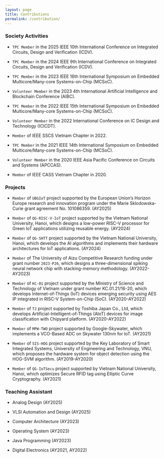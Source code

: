 ```yaml
---
layout: page
title: Contributions
permalink: /contribution/
---
```


### Society Activities

- `TPC Member` in the 2025 IEEE 10th International Conference on Integrated Circuits, Design and Verification (ICDV).

- `TPC Member` in the 2024 IEEE 9th International Conference on Integrated Circuits, Design and Verification (ICDV).

- `TPC Member` in the 2023 IEEE 16th International Symposium on Embedded Multicore/Many-core Systems-on-Chip (MCSoC).

- `Volunteer Member` in the 2023 4th International Artificial Intelligence and Blockchain Conference (AIBC).

- `TPC Member` in the 2022 IEEE 15th International Symposium on Embedded Multicore/Many-core Systems-on-Chip (MCSoC).

- `Volunteer Member` in the 2022 International Conference on IC Design and Technology (ICICDT).    

- `Member` of IEEE SSCS Vietnam Chapter in 2022.

- `TPC Member` in the 2021 IEEE 14th International Symposium on Embedded Multicore/Many-core Systems-on-Chip (MCSoC).

- `Volunteer Member` in the 2020 IEEE Asia Pacific Conference on Circuits and Systems (APCCAS).

- `Member` of IEEE CASS Vietnam Chapter in 2020.

### Projects

- `Member` of `UBGIoT` project supported by the European Union’s Horizon Europe research and innovation program under the Marie Sklodowska-Curie grant agreement No. 101086359. (AY2025)
	
- `Member` of `QG-RISC-V-IoT` project supported by the Vietnam National University, Hanoi, which designs a low-power RISC-V processor for Green IoT applications utilizing reusable energy. (AY2024)
	
- `Member` of `QG-SHTT` project supported by the Vietnam National University, Hanoi, which develops the AI algorithms and implements their hardware architectures for IoT applications. (AY2024)
	
- `Member` of The University of Aizu Competitive Research funding under grant number `2023-P26`, which designs a three-dimensional spiking neural network chip with stacking-memory methodology. (AY2022-AY2023)
	
- `Member` of `KC-01` project supported by the Ministry of Science and Technology of Vietnam under grant number KC.01.21/16-20, which develops Internet-of-Things (IoT) devices emerging security using AES IP integrated in RISC-V System-on-Chip (SoC). (AY2020-AY2022)

- `Member` of `TJ` project supported by Toshiba Japan Co., Ltd, which develops Artificial-Intelligent-of-Things (AIoT) devices for image classification with Chipyard platform. (AY2020-AY2022)

- `Member` of `MPW-TWO` project supported by Google-Skywater, which implements a VCO-Based ADC on Skywater 130nm for IoT. (AY2021)
		
- `Member` of `SIS-HOG` project supported by the Key Laboratory of Smart Integrated Systems, University of Engineering and Technology, VNU, which proposes the hardware system for object detection using the HOG-SVM algorithm. (AY2019-AY2020)

- `Member` of `QG-IoTSecu` project supported by Vietnam National University, Hanoi, which optimizes Secure RFID tag using Elliptic Curve Cryptography. (AY2021)

### Teaching Assistant

- Analog Design (AY2025)

- VLSI Automation and Design (AY2025)

- Computer Architecture (AY2023)

- Operating System (AY2023)

- Java Programming (AY2023)

- Digital Electronics (AY2021, AY2022)
